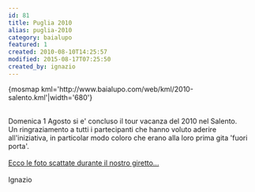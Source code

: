 ```yaml
---
id: 81
title: Puglia 2010
alias: puglia-2010
category: baialupo
featured: 1
created: 2010-08-10T14:25:57
modified: 2015-08-17T07:25:50
created_by: ignazio
---
```

<p>
 {mosmap kml='http://www.baialupo.com/web/kml/2010-salento.kml'|width='680'}
</p>
<p>
 <br/>
 Domenica 1 Agosto si e' concluso il tour vacanza del 2010 nel Salento.
 <br/>
 Un ringraziamento a tutti i partecipanti che hanno voluto aderire all'iniziativa, in particolar modo coloro che erano alla loro prima gita 'fuori porta'.
 <br/>
 <br/>
 <a href="gallery/category/45-2010-puglia">
  Ecco le foto scattate durante il nostro giretto...
 </a>
 <br/>
 <br/>
 Ignazio
</p>
